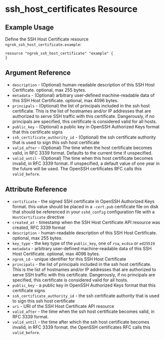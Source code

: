 # ssh_host_certificates Resource

## Example Usage

Define the SSH Host Certificate resource `ngrok_ssh_host_certificate.example`:

```
resource "ngrok_ssh_host_certificate" "example" {
}
```

## Argument Reference

* `description` - (Optional) human-readable description of this SSH Host Certificate. optional, max 255 bytes.
* `metadata` - (Optional) arbitrary user-defined machine-readable data of this SSH Host Certificate. optional, max 4096 bytes.
* `principals` - (Optional) the list of principals included in the ssh host certificate. This is the list of hostnames and/or IP addresses that are authorized to serve SSH traffic with this certificate. Dangerously, if no principals are specified, this certificate is considered valid for all hosts.
* `public_key` - (Optional) a public key in OpenSSH Authorized Keys format that this certificate signs
* `ssh_certificate_authority_id` - (Optional) the ssh certificate authority that is used to sign this ssh host certificate
* `valid_after` - (Optional) The time when the host certificate becomes valid, in RFC 3339 format. Defaults to the current time if unspecified.
* `valid_until` - (Optional) The time when this host certificate becomes invalid, in RFC 3339 format. If unspecified, a default value of one year in the future will be used. The OpenSSH certificates RFC calls this <code>valid_before</code>.

## Attribute Reference

* `certificate` - the signed SSH certificate in OpenSSH Authorized Keys format. this value should be placed in a <code>-cert.pub</code> certificate file on disk that should be referenced in your <code>sshd_config</code> configuration file with a <code>HostCertificate</code> directive
* `created_at` - timestamp when the SSH Host Certificate API resource was created, RFC 3339 format
* `description` - human-readable description of this SSH Host Certificate. optional, max 255 bytes.
* `key_type` - the key type of the <code>public_key</code>, one of <code>rsa</code>, <code>ecdsa</code> or <code>ed25519</code>
* `metadata` - arbitrary user-defined machine-readable data of this SSH Host Certificate. optional, max 4096 bytes.
* `ngrok_id` - unique identifier for this SSH Host Certificate
* `principals` - the list of principals included in the ssh host certificate. This is the list of hostnames and/or IP addresses that are authorized to serve SSH traffic with this certificate. Dangerously, if no principals are specified, this certificate is considered valid for all hosts.
* `public_key` - a public key in OpenSSH Authorized Keys format that this certificate signs
* `ssh_certificate_authority_id` - the ssh certificate authority that is used to sign this ssh host certificate
* `uri` - URI of the SSH Host Certificate API resource
* `valid_after` - the time when the ssh host certificate becomes valid, in RFC 3339 format.
* `valid_until` - the time after which the ssh host certificate becomes invalid, in RFC 3339 format. the OpenSSH certificates RFC calls this <code>valid_before</code>.

